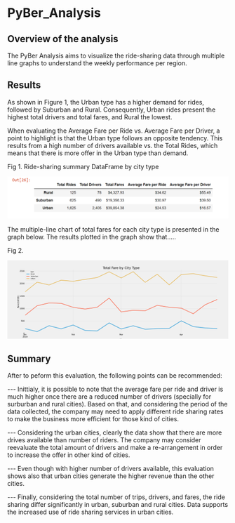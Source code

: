 # PyBer_Analysis

## Overview of the analysis

The PyBer Analysis aims to visualize the ride-sharing data through multiple line graphs to understand the weekly performance per region. 

## Results

As shown in Figure 1, the Urban type has a higher demand for rides, followed by Suburban and Rural. Consequently, Urban rides present the highest total drivers and total fares, and Rural the lowest. 

When evaluating the Average Fare per Ride vs. Average Fare per Driver, a point to highlight is that the Urban type follows an opposite tendency. This results from a high number of drivers available vs. the Total Rides, which means that there is more offer in the Urban type than demand.  

Fig 1. Ride-sharing summary DataFrame by city type


![](https://github.com/Marietas/PyBer_Analysis/blob/main/Analysis/Summary%20Data%20Frame.PNG)

The multiple-line chart of total fares for each city type is presented in the graph below. The results plotted in the graph show that.....





Fig 2. 

![](https://github.com/Marietas/PyBer_Analysis/blob/main/Analysis/Fig_%20Fare_Summary.png)



## Summary

After to peform this evaluation, the following points can be recommended:

--- Inittialy, it is possible to note that the average fare per ride and driver is much higher once there are a reduced number of drivers (specially for surburban and rural cities). Based on that, and considering the period of the data collected, the company may need to apply different ride sharing rates to make the business more efficient for those kind of cities.

--- Considering the urban cities, clearly the data show that there are more drives available than number of riders. The company may consider reevaluate the total amount of drivers and make a re-arrangement in order to increase the offer in other kind of cities.

--- Even though with higher number of drivers available, this evaluation shows also that urban cities generate the higher revenue than the other cities.

--- Finally, considering the total number of trips, drivers, and fares, the ride sharing differ significantly in urban, suburban and rural cities. Data supports the increased use of ride sharing services in urban cities.










